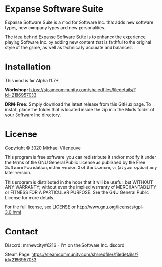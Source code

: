 # Expanse Software Suite
Expanse Software Suite is a mod for Software Inc. that adds new software types, new company types and new personalities.

The idea behind Expanse Software Suite is to enhance the experience playing Software Inc. by adding new content that is faithful to the original style of the game, as well as technically accurate and balanced.

# Installation
This mod is for Alpha 11.7+

**Workshop:** https://steamcommunity.com/sharedfiles/filedetails/?id=2186957033

**DRM-Free:** Simply download the latest release from this GitHub page. To install, place the folder that is located inside the zip into the Mods folder of your Software Inc directory.

# License
Copyright © 2020 Michael Villeneuve

This program is free software: you can redistribute it and/or modify it under the terms of the GNU General Public License as published by the Free Software Foundation, either version 3 of the License, or (at your option) any later version.

This program is distributed in the hope that it will be useful, but WITHOUT ANY WARRANTY; without even the implied warranty of MERCHANTABILITY or FITNESS FOR A PARTICULAR PURPOSE.  See the GNU General Public License for more details.

For the full license, see LICENSE or http://www.gnu.org/licenses/gpl-3.0.html

# Contact
Discord: mrnewcity#6216 - I'm on the Software Inc. discord

Steam Page: https://steamcommunity.com/sharedfiles/filedetails/?id=2186957033
